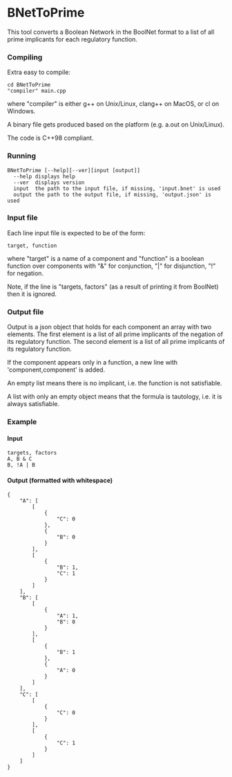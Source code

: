 # BNetToPrime

This tool converts a Boolean Network in the BoolNet format to a list of all prime implicants for each regulatory function.

### Compiling 
Extra easy to compile:
```shell
cd BNetToPrime
"compiler" main.cpp
```
where "compiler" is either g++ on Unix/Linux, clang++ on MacOS, or cl on Windows.

A binary file gets produced based on the platform (e.g. a.out on Unix/Linux).

The code is C++98 compliant.
### Running
```shell
BNetToPrime [--help][--ver][input [output]] 
  --help displays help
  --ver  displays version
  input  the path to the input file, if missing, 'input.bnet' is used
  output the path to the output file, if missing, 'output.json' is used
```

### Input file
Each line input file is expected to be of the form: 
```
target, function
```
where "target" is a name of a component and "function" is a boolean function over components with "&" for conjunction, "|" for disjunction, "!" for negation.

Note, if the line is "targets, factors" (as a result of printing it from BoolNet) then it is ignored.

### Output file
Output is a json object that holds for each component an array with two elements. 
The first element is a list of all prime implicants of the negation of its regulatory function.
The second element is a list of all prime implicants of its regulatory function.

If the component appears only in a function, a new line with 'component,component' is added.

An empty list means there is no implicant, i.e. the function is not satisfiable.

A list with only an empty object means that the formula is tautology, i.e. it is always satisfiable.

### Example
#### Input
```
targets, factors
A, B & C
B, !A | B
```
#### Output (formatted with whitespace)
```
{
    "A": [
        [
            {
                "C": 0
            },
            {
                "B": 0
            }
        ],
        [
            {
                "B": 1,
                "C": 1
            }
        ]
    ],
    "B": [
        [
            {
                "A": 1,
                "B": 0
            }
        ],
        [
            {
                "B": 1
            },
            {
                "A": 0
            }
        ]
    ],
    "C": [
        [
            {
                "C": 0
            }
        ],
        [
            {
                "C": 1
            }
        ]
    ]
}
```
